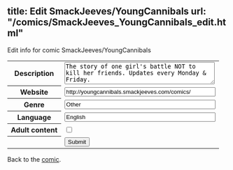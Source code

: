 title: Edit SmackJeeves/YoungCannibals
url: "/comics/SmackJeeves_YoungCannibals_edit.html"
---
Edit info for comic SmackJeeves/YoungCannibals

<form name="comic" action="http://gaepostmail.appspot.com/comic/" method="post">
<table class="comicinfo">
<tr>
<th>Description</th><td><textarea name="description" cols="40" rows="3">The story of one girl's battle NOT to kill her friends. Updates every Monday &amp; Friday.</textarea></td>
</tr>
<tr>
<th>Website</th><td><input type="text" name="url" value="http://youngcannibals.smackjeeves.com/comics/" size="40"/></td>
</tr>
<tr>
<th>Genre</th><td><input type="text" name="genre" value="Other" size="40"/></td>
</tr>
<tr>
<th>Language</th><td><input type="text" name="language" value="English" size="40"/></td>
</tr>
<tr>
<th>Adult content</th><td><input type="checkbox" name="adult" value="adult" /></td>
</tr>
<tr>
<th></th><td>
<input type="hidden" name="comic" value="SmackJeeves_YoungCannibals" />
<input type="submit" name="submit" value="Submit" />
</td>
</tr>
</table>
</form>

Back to the [comic](SmackJeeves_YoungCannibals.html).
